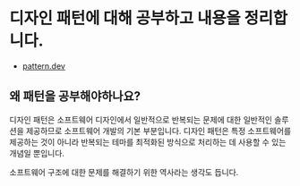 # 디자인 패턴에 대해 공부하고 내용을 정리합니다.

- [pattern.dev](https://www.patterns.dev/posts/introduction/)

## 왜 패턴을 공부해야하나요?

디자인 패턴은 소프트웨어 디자인에서 일반적으로 반복되는 문제에 대한 일반적인 솔루션을 제공하므로 소프트웨어 개발의 기본 부분입니다. 디자인 패턴은 특정 소프트웨어를 제공하는 것이 아니라 반복되는 테마를 최적화된 방식으로 처리하는 데 사용할 수 있는 개념일 뿐입니다.

소프트웨어 구조에 대한 문제를 해결하기 위한 역사라는 생각도 듭니다.



